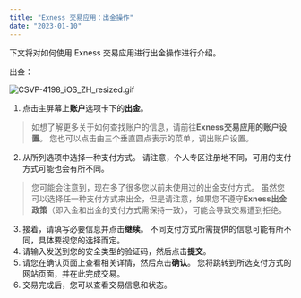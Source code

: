 ```yaml
---
title: "Exness 交易应用：出金操作"
date: "2023-01-10"
---
```


下文将对如何使用 Exness 交易应用进行出金操作进行介绍。

出金：

![CSVP-4198_iOS_ZH_resized.gif](https://testingcf.jsdelivr.net/gh/jarlin8/OSS@main/exhelp/CSVP-4198_iOS_ZH_resized.gif)

1. 点击主屏幕上**账户**选项卡下的**出金**。

> 如想了解更多关于如何查找账户的信息，请前往**Exness交易应用的账户设置**。 您也可以点击由三个垂直圆点表示的菜单，调出账户设置。

2. 从所列选项中选择一种支付方式。 请注意，个人专区注册地不同，可用的支付方式可能也会有所不同。

> 您可能会注意到，现在多了很多您以前未使用过的出金支付方式。 虽然您可以选择任一种支付方式来出金，但是请注意，如果您不遵守**Exness出金政策**（即入金和出金的支付方式需保持一致），可能会导致交易遭到拒绝。

3. 接着，请填写必要信息并点击**继续**。 不同支付方式所需提供的信息可能有所不同，具体要视您的选择而定。
4. 请输入发送到您的安全类型的验证码，然后点击**提交**。
5. 请您在确认页面上查看相关详情，然后点击**确认**。 您将跳转到所选支付方式的网站页面，并在此完成交易。
6. 交易完成后，您可以查看交易信息和状态。
